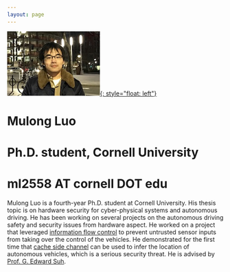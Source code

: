 ```yaml
---
layout: page
---
```

[![photo](/fig/boston_small2.jpg){: style="float: left"}](/fig/boston.jpg) &nbsp;&nbsp;&nbsp;&nbsp;&nbsp;&nbsp;&nbsp;&nbsp;&nbsp;&nbsp;&nbsp;&nbsp;
# Mulong Luo
# Ph.D. student, Cornell University
# ml2558 AT cornell DOT edu




Mulong Luo is a fourth-year Ph.D. student at Cornell University. His thesis topic is on hardware security for cyber-physical systems and autonomous driving. He has been working on several projects on the autonomous driving safety and security issues from hardware aspect. He worked on a project that leveraged [information flow control](pub/ifc-cpsspc2018.pdf) to prevent untrusted sensor inputs from taking over the control of the vehicles. He demonstrated for the first time that [cache side channel](pub/sec20-luo.pdf) can be used to infer the location of autonomous vehicles, which is a serious security threat. He is advised by [Prof. G. Edward Suh](https://tsg.ece.cornell.edu/people/g-edward-suh/).

